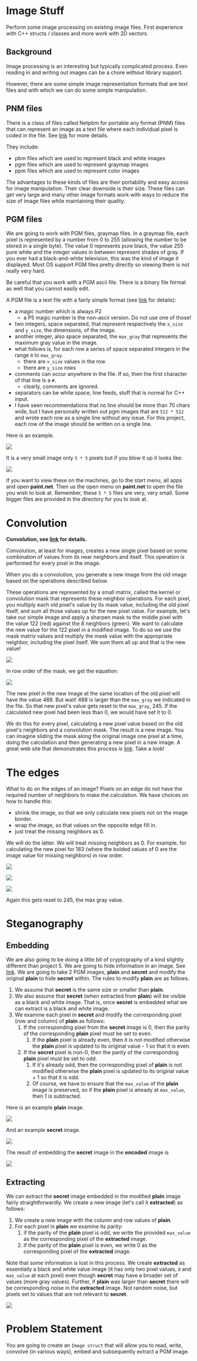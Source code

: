 # Image Stuff

Perform some image processing on existing image files. First experience with C++ structs / classes and more work with 2D vectors.

## Background

Image processing is an interesting but typically complicated process. Even reading in and writing out images can be a chore without library support.

However, there are some simple image representation formats that are text files and with which we can do some simple manipulation.

## PNM files

There is a class of files called Netpbm for portable any format (PNM) files that can represent an image as a text file where each individual pixel is coded in the file. See [link](https://en.wikipedia.org/wiki/Netpbm_format) for more details.

They include:

- pbm files which are used to represent black and white images
- pgm files which are used to represent graymap images
- ppm files which are used to represent color images

The advantages to these kinds of files are their portability and easy access for image manipulation. Their clear downside is their size. These files can get very large and many other image formats work with ways to reduce the size of image files while maintaining their quality.

## PGM files

We are going to work with PGM files, graymap files. In a graymap file, each pixel is represented by a number from 0 to 255 (allowing the number to be stored in a single byte). The value 0 represents pure black, the value 255 pure white and the integer values in between represent shades of gray. If you ever had a black-and-white television, this was the kind of image it displayed. Most OS support PGM files pretty directly so viewing them is not really very hard.

Be careful that you work with a PGM ascii file. There is a binary file format as well that you cannot easily edit.

A PGM file is a text file with a fairly simple format (see [link](https://en.wikipedia.org/wiki/Netpbm_format#PGM_example) for details):

- a magic number which is always P2
  - a P5 magic number is the non-ascii version. Do not use one of those!
- two integers, space separated, that represent respectively the `x_size` and `y_size`, the dimensions, of the image.
- another integer, also space separated, the `max_gray` that represents the maximum gray value in the image.
- what follows is, for each row a series of space separated integers in the range `0` to `max_gray`.
  - there are `x_size` values in the row
  - there are `y_size` rows
- comments can occur anywhere in the file. If so, then the first character of that line is a `#`.
  - clearly, comments are ignored.
- separators can be white space, line feeds, stuff that is normal for C++ input.
- I have seen recommendations that no line should be more than 70 chars wide, but I have personally written out pgm images that are `512 * 512` and wrote each row as a single line without any issue. For this project, each row of the image should be written on a single line.

Here is an example.

![](https://raw.githubusercontent.com/liutiantian233/CPP-Project/master/Proj08/Proj08-1.png)

It is a very small image only `5 * 5` pixels but if you blow it up it looks like:

![](https://raw.githubusercontent.com/liutiantian233/CPP-Project/master/Proj08/Proj08-2.png)

If you want to view these on the machines, go to the start menu, all apps and open **paint.net**. Then us the open menu on **paint.net** to open the file you wish to look at. Remember, these `5 * 5` files are very, very small. Some bigger files are provided in the directory for you to look at.

# Convolution

**Convolution, see [link](https://en.wikipedia.org/wiki/Kernel_(image_processing)) for details.**

Convolution, at least for images, creates a new single pixel based on some combination of values from its near neighbors and itself. This operation is performed for every pixel in the image.

When you do a convolution, you generate a new image from the old image based on the operations described below.

These operations are represented by a small matrix, called the kernel or convolution mask that represents these neighbor operations. For each pixel, you multiply each old pixel's value by its mask value, including the old pixel itself, and sum all those values up for the new pixel value. For example, let's take our simple image and apply a sharpen mask to the middle pixel with the value 122 (red) against the 8 neighbors (green). We want to calculate the new value for the 122 pixel in a modified image. To do so we use the mask matrix values and multiply the mask value with the appropriate neighbor, including the pixel itself. We sum them all up and that is the new value!

![](https://raw.githubusercontent.com/liutiantian233/CPP-Project/master/Proj08/Proj08-3.png)

In row order of the mask, we get the equation:

![](https://raw.githubusercontent.com/liutiantian233/CPP-Project/master/Proj08/Proj08-4.png)

The new pixel in the new image at the same location of the old pixel will have the value 488. But wait! 488 is larger than the `max_gray` we indicated in the file. So that new pixel's value gets reset to the `max_gray`, 245. If the calculated new pixel had been less than 0, we would have set it to 0.

We do this for every pixel, calculating a new pixel value based on the old pixel's neighbors and a convolution mask. The result is a new image. You can imagine sliding the mask along the original image one pixel at a time, doing the calculation and then generating a new pixel in a new image. A great web site that demonstrates this process is [link](http://setosa.io/ev/image-kernels/). Take a look!

# The edges

What to do on the edges of an image? Pixels on an edge do not have the required number of neighbors to make the calculation. We have choices on how to handle this:

- shrink the image, so that we only calculate new pixels not on the image border.
- wrap the image, so that values on the opposite edge fill in.
- just treat the missing neighbors as 0.

We will do the latter. We will treat missing neighbors as 0. For example, for calculating the new pixel for 183 (where the bolded values of 0 are the image value for missing neighbors) in row order.

![](https://raw.githubusercontent.com/liutiantian233/CPP-Project/master/Proj08/Proj08-5.png)

![](https://raw.githubusercontent.com/liutiantian233/CPP-Project/master/Proj08/Proj08-6.png)

![](https://raw.githubusercontent.com/liutiantian233/CPP-Project/master/Proj08/Proj08-7.png)

Again this gets reset to 245, the max gray value.

# Steganography

## Embedding

We are also going to be doing a little bit of cryptography of a kind slightly different than project 5. We are going to hide information in an image. See [link](https://en.wikipedia.org/wiki/Steganography). We are going to take 2 PGM images, **plain** and **secret** and modify the original **plain** to hide **secret** within. The rules to modify **plain** are as follows.

1. We assume that **secret** is the same size or smaller than **plain**.
2. We also assume that **secret** (when extracted from **plain**) will be visible as a black and white image. That is, once **secret** is embedded what we can extract is a black and white image.
3. We examine each pixel in **secret** and modify the corresponding pixel (row and column) of **plain** as follows:
   1. If the corresponding pixel from the **secret** image is 0, then the parity of the corresponding **plain** pixel must be set to even.
      1. If the **plain** pixel is already even, then it is not modified otherwise the **plain** pixel is updated to its original value - 1 so that it is even.
   2. If the **secret** pixel is non-0, then the parity of the corresponding **plain** pixel must be set to odd.
      1. If it's already odd, then the corresponding pixel of **plain** is not modified otherwise the **plain** pixel is updated to its original value + 1 so that it is odd.
      2. Of course, we have to ensure that the `max_value` of the **plain** image is preserved, so if the **plain** pixel is already at `max_value`, then 1 is subtracted.

Here is an example **plain** image.

![](https://raw.githubusercontent.com/liutiantian233/CPP-Project/master/Proj08/Proj08-8.png)

And an example **secret** image.

![](https://raw.githubusercontent.com/liutiantian233/CPP-Project/master/Proj08/Proj08-9.png)

The result of embedding the **secret** image in the **encoded** image is

![](https://raw.githubusercontent.com/liutiantian233/CPP-Project/master/Proj08/Proj08-10.png)

## Extracting

We can extract the **secret** image embedded in the modified **plain** image fairly straightforwardly. We create a new image (let's call it **extracted**) as follows:

1. We create a new image with the column and row values of **plain**.
2. For each pixel in **plain** we examine its parity:
   1. if the parity of the **plain** pixel is odd, we write the provided `max_value` as the corresponding pixel of the **extracted** image.
   2. if the parity of the **plain** pixel is even, we write 0 as the corresponding pixel of the **extracted** image.

Note that some information is lost in this process. We create **extracted** as essentially a black and white value image (it has only two pixel values, `0` and `max_value` at each pixel) even though **secret** may have a broader set of values (more gray values). Further, if **plain** was larger than **secret** there will be corresponding noise in the **extracted** image. Not random noise, but pixels set to values that are not relevant to **secret**.

![](https://raw.githubusercontent.com/liutiantian233/CPP-Project/master/Proj08/Proj08-11.png)

# Problem Statement

You are going to create an `Image struct` that will allow you to read, write, convolve (in various ways), embed and subsequently extract a PGM image.
